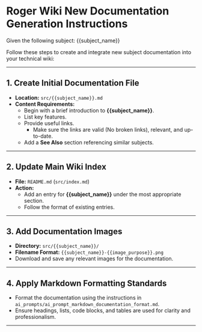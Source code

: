 # Roger Wiki New Documentation Generation Instructions

Given the following subject: {{subject_name}}

Follow these steps to create and integrate new subject documentation into your technical wiki:

---

## 1. Create Initial Documentation File
- **Location:** `src/{{subject_name}}.md`
- **Content Requirements:**
  - Begin with a brief introduction to **{{subject_name}}**.
  - List key features.
  - Provide useful links.
	- Make sure the links are valid (No broken links), relevant, and up-to-date.
  - Add a **See Also** section referencing similar subjects.

---

## 2. Update Main Wiki Index
- **File:** `README.md` (`src/index.md`)
- **Action:**
  - Add an entry for **{{subject_name}}** under the most appropriate section.
  - Follow the format of existing entries.

---

## 3. Add Documentation Images
- **Directory:** `src/{{subject_name}}/`
- **Filename Format:** `{{subject_name}}-{{image_purpose}}.png`
- Download and save any relevant images for the documentation.

---

## 4. Apply Markdown Formatting Standards
- Format the documentation using the instructions in `ai_prompts/ai_prompt_markdown_documentation_format.md`.
- Ensure headings, lists, code blocks, and tables are used for clarity and professionalism.


---